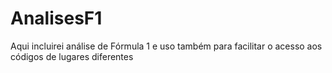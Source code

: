# AnalisesF1
Aqui incluirei análise de Fórmula 1 e uso também para facilitar o acesso aos códigos de lugares diferentes
